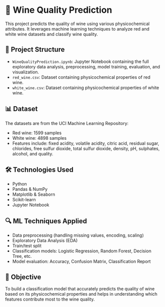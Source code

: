 # 🍷 Wine Quality Prediction

This project predicts the quality of wine using various physicochemical attributes. It leverages machine learning techniques to analyze red and white wine datasets and classify wine quality.

## 📁 Project Structure

- `WineQualityPrediction.ipynb`: Jupyter Notebook containing the full exploratory data analysis, preprocessing, model training, evaluation, and visualization.
- `red_wine.csv`: Dataset containing physicochemical properties of red wine.
- `white_wine.csv`: Dataset containing physicochemical properties of white wine.

## 📊 Dataset

The datasets are from the UCI Machine Learning Repository:
- Red wine: 1599 samples
- White wine: 4898 samples
- Features include: fixed acidity, volatile acidity, citric acid, residual sugar, chlorides, free sulfur dioxide, total sulfur dioxide, density, pH, sulphates, alcohol, and quality.

## 🛠️ Technologies Used

- Python
- Pandas & NumPy
- Matplotlib & Seaborn
- Scikit-learn
- Jupyter Notebook

## 🔍 ML Techniques Applied

- Data preprocessing (handling missing values, encoding, scaling)
- Exploratory Data Analysis (EDA)
- Train/test split
- Classification models: Logistic Regression, Random Forest, Decision Tree, etc.
- Model evaluation: Accuracy, Confusion Matrix, Classification Report

## 🎯 Objective

To build a classification model that accurately predicts the quality of wine based on its physicochemical properties and helps in understanding which features contribute most to the wine quality.

